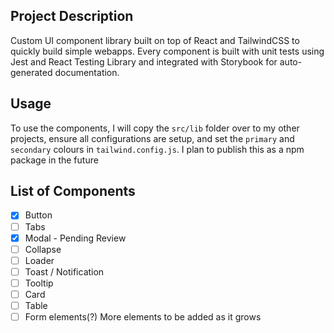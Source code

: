## Project Description

Custom UI component library built on top of React and TailwindCSS to quickly build simple webapps. Every component is built with unit tests using Jest and React Testing Library and integrated with Storybook for auto-generated documentation.

## Usage

To use the components, I will copy the `src/lib` folder over to my other projects, ensure all configurations are setup, and set the `primary` and `secondary` colours in `tailwind.config.js`. I plan to publish this as a npm package in the future

## List of Components

- [x] Button
- [ ] Tabs
- [x] Modal - Pending Review
- [ ] Collapse
- [ ] Loader
- [ ] Toast / Notification
- [ ] Tooltip
- [ ] Card
- [ ] Table
- [ ] Form elements(?)
More elements to be added as it grows